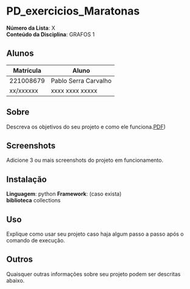 
# PD_exercicios_Maratonas


**Número da Lista**: X<br>
**Conteúdo da Disciplina**: GRAFOS 1

## Alunos
|Matrícula | Aluno |
| -- | -- |
| 221008679 | Pablo Serra Carvalho |
| xx/xxxxxx  |  xxxx xxxx xxxxx |

## Sobre 
Descreva os objetivos do seu projeto e como ele funciona.[PDF](https://github.com/Pabloserrapxx/PD_exercicios_Maratonas/blob/main/PROBLEMASMARATONAGRAFOS.pdf)) 

## Screenshots
Adicione 3 ou mais screenshots do projeto em funcionamento.

## Instalação 
**Linguagem**: python
**Framework**: (caso exista)<br>
**biblioteca** collections

## Uso 
Explique como usar seu projeto caso haja algum passo a passo após o comando de execução.

## Outros 
Quaisquer outras informações sobre seu projeto podem ser descritas abaixo.
